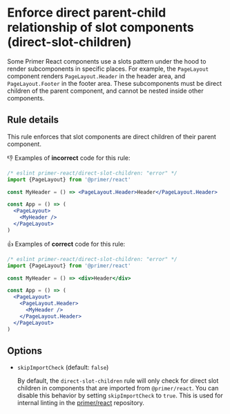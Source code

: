 # Enforce direct parent-child relationship of slot components (direct-slot-children)

Some Primer React components use a slots pattern under the hood to render subcomponents in specific places. For example, the `PageLayout` component renders `PageLayout.Header` in the header area, and `PageLayout.Footer` in the footer area. These subcomponents must be direct children of the parent component, and cannot be nested inside other components.

## Rule details

This rule enforces that slot components are direct children of their parent component.

👎 Examples of **incorrect** code for this rule:

```jsx
/* eslint primer-react/direct-slot-children: "error" */
import {PageLayout} from '@primer/react'

const MyHeader = () => <PageLayout.Header>Header</PageLayout.Header>

const App = () => (
  <PageLayout>
    <MyHeader />
  </PageLayout>
)
```

👍 Examples of **correct** code for this rule:

```jsx
/* eslint primer-react/direct-slot-children: "error" */
import {PageLayout} from '@primer/react'

const MyHeader = () => <div>Header</div>

const App = () => (
  <PageLayout>
    <PageLayout.Header>
      <MyHeader />
    </PageLayout.Header>
  </PageLayout>
)
```

## Options

- `skipImportCheck` (default: `false`)

  By default, the `direct-slot-children` rule will only check for direct slot children in components that are imported from `@primer/react`. You can disable this behavior by setting `skipImportCheck` to `true`. This is used for internal linting in the [primer/react](https://github.com/prime/react) repository.

